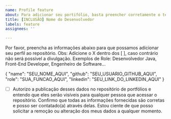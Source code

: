 ```yaml
---
name: Profile feature
about: Para adicionar seu portifólio, basta preencher corretamente o template.
title: [INCLUSÃO] Nome do Desenvolvedor
labels: feature
assignees: ''

---
```


Por favor, preencha as informações abaixo para que possamos adicionar seu perfil ao repositório.
Obs: Adicione o X dentro dos [ ], caso contrário não será possível a divulgação.
Exemplos de Role: Desenvolvedor Java, Front-End Developer, Engenheiro de Software...

{
  "name": "SEU_NOME_AQUI",
  "github": "SEU_USUARIO_GITHUB_AQUI",
  "role": "SUA_FUNCAO_AQUI",
  "linkedin": "SEU_LINK_DO_LINKEDIN_AQUI"
}

- [ ] Autorizo a publicação desses dados no repositório de portfólios e entendo que eles serão visíveis para qualquer pessoa que acessar o repositório. Confirmo que todas as informações fornecidas são corretas e posso ser contatado(a) através delas. Estou ciente de que posso solicitar a remoção ou alteração dos meus dados a qualquer momento.
